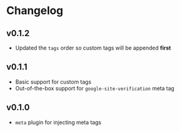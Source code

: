 # Changelog

## v0.1.2

- Updated the `tags` order so custom tags will be appended **first**

## v0.1.1

- Basic support for custom tags
- Out-of-the-box support for `google-site-verification` meta tag

## v0.1.0

- `meta` plugin for injecting meta tags
